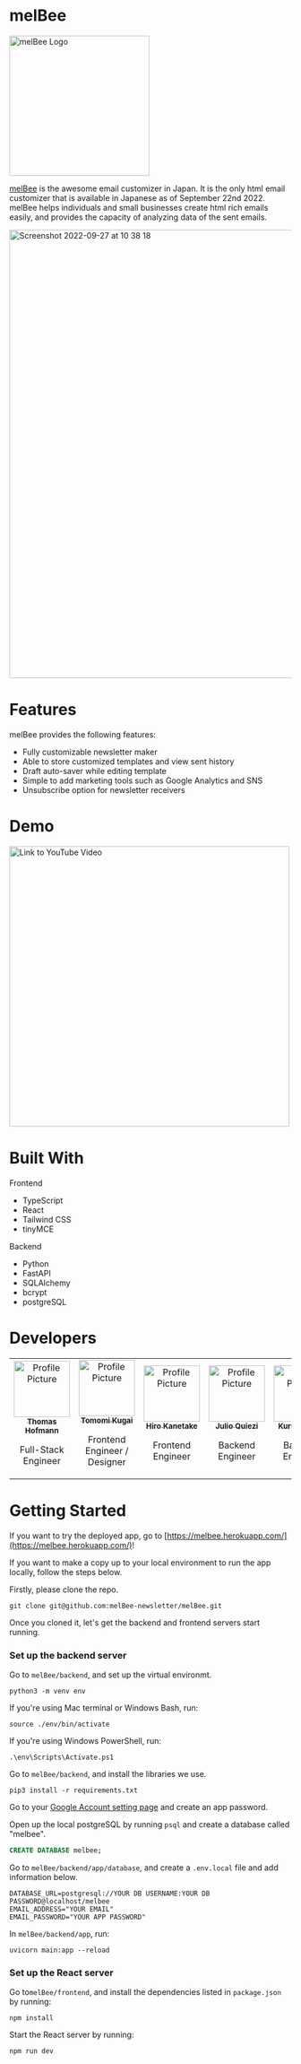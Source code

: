 # melBee
<img src="https://user-images.githubusercontent.com/97425307/192698731-f55ea40c-00c9-432e-8356-7640c50a4107.png" width="250px" alt="melBee Logo">

[melBee](https://melbee.herokuapp.com/) is the awesome email customizer in Japan. It is the only html email customizer that is available in Japanese as of September 22nd 2022. melBee helps individuals and small businesses create html rich emails easily, and provides the capacity of analyzing data of the sent emails.

<a href="https://melbee.herokuapp.com/" target="_blank">
<img width="800" alt="Screenshot 2022-09-27 at 10 38 18" src="https://user-images.githubusercontent.com/97425307/192698505-b34e51b7-1850-4888-a1dc-185784218bc6.png">
</a>

# Features

melBee provides the following features:
- Fully customizable newsletter maker
- Able to store customized templates and view sent history
- Draft auto-saver while editing template
- Simple to add marketing tools such as Google Analytics and SNS
- Unsubscribe option for newsletter receivers

# Demo
<a href="https://www.youtube.com/embed/Bj7EGQSIuTE?controls=0" target="_blank">
<img width="500" alt="Link to YouTube Video" src="https://user-images.githubusercontent.com/97425307/192698075-bc402874-2da2-413b-9a5a-95df30572dd8.png">
</a>


# Built With

Frontend
- TypeScript
- React
- Tailwind CSS
- tinyMCE

Backend
- Python
- FastAPI
- SQLAlchemy
- bcrypt
- postgreSQL

# Developers

<table>
  <tr>
    <td align="center"><a href="https://github.com/Takhof"><img src="https://i.ibb.co/1QJzhZW/20220928-122525.jpg" width="100px;" alt="Profile Picture"/><br /><sub><b>Thomas Hofmann</b></sub></a><br /><p>Full-Stack Engineer</p></td>
    <td align="center"><a href="https://github.com/kugaitomomi"><img src="https://i.ibb.co/kGhrKwn/myself.png" width="100px;" alt="Profile Picture"/><br /><sub><b>Tomomi Kugai</b></sub></a><br /><p>Frontend Engineer / Designer</p></td>
    <td align="center"><a href="https://github.com/Hiro-Kanetake"><img src="https://i.ibb.co/mvbwWtZ/Hiro-CC27-edited-1.jpg" width="100px;" alt="Profile Picture"/><br /><sub><b>Hiro Kanetake</b></sub></a><br /><p>Frontend Engineer</p></td>
    <td align="center"><a href="https://github.com/julioqui"><img src="https://i.ibb.co/R6gdmbL/Julio-CC27-edited.jpg" width="100px;" alt="Profile Picture"/><br /><sub><b>Julio Quiezi</b></sub></a><br /><p>Backend Engineer</p></td>
     <td align="center"><a href="https://github.com/walnut07"><img src="https://i.ibb.co/vkYwchW/IMG-7596.jpg" width="100px;" alt="Profile Picture"/><br /><sub><b>Kurumi Muto</b></sub></a><br /><p>Backend Engineer</p></td>
   </tr>
</table>

# Getting Started
If you want to try the deployed app, go to [https://melbee.herokuapp.com/](https://melbee.herokuapp.com/)!

If you want to make a copy up to your local environment to run the app locally, follow the steps below.

Firstly, please clone the repo.


```shell
git clone git@github.com:melBee-newsletter/melBee.git
```

Once you cloned it, let's get the backend and frontend servers start running.

### Set up the backend server

Go to `melBee/backend`, and set up the virtual environmt.

```shell
python3 -m venv env
```

If you're using Mac terminal or Windows Bash, run:

```shell
source ./env/bin/activate
```

If you're using Windows PowerShell, run:

```shell
.\env\Scripts\Activate.ps1
```

Go to `melBee/backend`, and install the libraries we use.

```shell
pip3 install -r requirements.txt
```

Go to your [Google Account setting page](https://myaccount.google.com/) and create an app password.

Open up the local postgreSQL by running `psql` and create a database called "melbee".

```sql
CREATE DATABASE melbee;
```

Go to `melBee/backend/app/database`, and create a `.env.local` file and add information below.

```
DATABASE_URL=postgresql://YOUR DB USERNAME:YOUR DB PASSWORD@localhost/melbee
EMAIL_ADDRESS="YOUR EMAIL"
EMAIL_PASSWORD="YOUR APP PASSWORD"
```


In `melBee/backend/app`, run:

```shell
uvicorn main:app --reload
```

### Set up the React server

Go to`melBee/frontend`, and install the dependencies listed in `package.json` by running:

```shell
npm install 
```

Start the React server by running:

```shell
npm run dev
```
